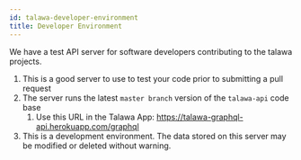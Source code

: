 ```yaml
---
id: talawa-developer-environment
title: Developer Environment
---
```


We have a test API server for software developers contributing to the talawa projects.

1. This is a good server to use to test your code prior to submitting a pull request
1. The server runs the latest ``master branch`` version of the ``talawa-api`` code base
    1. Use this URL in the Talawa App: https://talawa-graphql-api.herokuapp.com/graphql
1. This is a development environment. The data stored on this server may be modified or deleted without warning.
